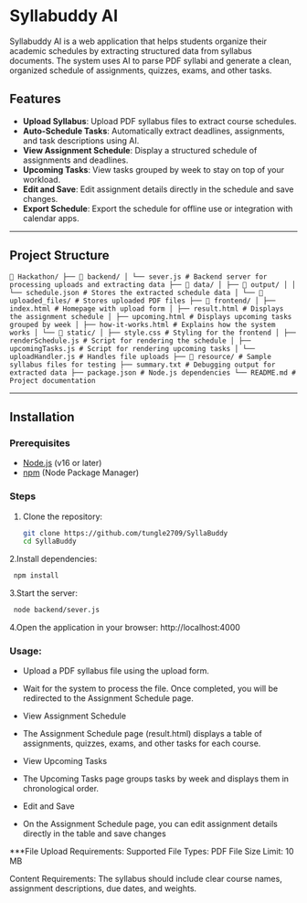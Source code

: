 # Syllabuddy AI

Syllabuddy AI is a web application that helps students organize their academic schedules by extracting structured data from syllabus documents. The system uses AI to parse PDF syllabi and generate a clean, organized schedule of assignments, quizzes, exams, and other tasks.

## Features

- **Upload Syllabus**: Upload PDF syllabus files to extract course schedules.
- **Auto-Schedule Tasks**: Automatically extract deadlines, assignments, and task descriptions using AI.
- **View Assignment Schedule**: Display a structured schedule of assignments and deadlines.
- **Upcoming Tasks**: View tasks grouped by week to stay on top of your workload.
- **Edit and Save**: Edit assignment details directly in the schedule and save changes.
- **Export Schedule**: Export the schedule for offline use or integration with calendar apps.

---

## Project Structure

<pre><code>📁 Hackathon/ ├── 📁 backend/ │ └── sever.js # Backend server for processing uploads and extracting data ├── 📁 data/ │ ├── 📁 output/ │ │ └── schedule.json # Stores the extracted schedule data │ └── 📁 uploaded_files/ # Stores uploaded PDF files ├── 📁 frontend/ │ ├── index.html # Homepage with upload form │ ├── result.html # Displays the assignment schedule │ ├── upcoming.html # Displays upcoming tasks grouped by week │ ├── how-it-works.html # Explains how the system works │ └── 📁 static/ │ ├── style.css # Styling for the frontend │ ├── renderSchedule.js # Script for rendering the schedule │ ├── upcomingTasks.js # Script for rendering upcoming tasks │ └── uploadHandler.js # Handles file uploads ├── 📁 resource/ # Sample syllabus files for testing ├── summary.txt # Debugging output for extracted data ├── package.json # Node.js dependencies └── README.md # Project documentation </code></pre>



---

## Installation

### Prerequisites
- [Node.js](https://nodejs.org/) (v16 or later)
- [npm](https://www.npmjs.com/) (Node Package Manager)

### Steps
1. Clone the repository:
   ```bash
   git clone https://github.com/tungle2709/SyllaBuddy
   cd SyllaBuddy

2.Install dependencies:
 ```bash
  npm install
```

3.Start the server:
 ```bash
  node backend/sever.js
```

4.Open the application in your browser:
  http://localhost:4000


### Usage:

-   Upload a PDF syllabus file using the upload form.

-   Wait for the system to process the file. Once completed, you will be redirected to the Assignment Schedule page.

-   View Assignment Schedule

-   The Assignment Schedule page (result.html) displays a table of assignments, quizzes, exams, and other tasks for each course.

-   View Upcoming Tasks

-   The Upcoming Tasks page groups tasks by week and displays them in chronological order.

-   Edit and Save

-   On the Assignment Schedule page, you can edit assignment details directly in the table and save changes

***File Upload Requirements:
Supported File Types: PDF
File Size Limit: 10 MB

Content Requirements: The syllabus should include clear course names, assignment descriptions, due dates, and weights.


